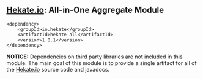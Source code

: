 ## [Hekate.io](https://github.com/hekate-io/hekate): All-in-One Aggregate Module
 
 ```
 <dependency>
     <groupId>io.hekate</groupId>
     <artifactId>hekate-all</artifactId>
     <version>1.0.1</version>
 </dependency>
 ```
 **NOTICE:** Dependencies on third party libraries are not included in this module. 
             The main goal of this module is to provide a single artifact for all of the [Hekate.io](https://github.com/hekate-io/hekate) 
             source code and javadocs.